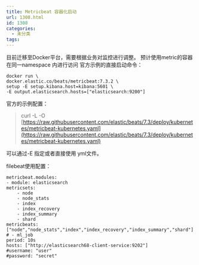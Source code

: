 ```yaml
---
title: Metricbeat 容器化启动
url: 1308.html
id: 1308
categories:
  - 未分类
tags:
---
```


目前迁移至Docker平台，需要根据业务对监控进行调整。 预计使用metric的容器在同一namespace 内进行访问 官方示例的直接启动命令：

    docker run \
    docker.elastic.co/beats/metricbeat:7.3.2 \
    setup -E setup.kibana.host=kibana:5601 \
    -E output.elasticsearch.hosts=["elasticsearch:9200"]

官方的示例配置：

> curl -L -O [https://raw.githubusercontent.com/elastic/beats/7.3/deploy/kubernetes/metricbeat-kubernetes.yaml](https://raw.githubusercontent.com/elastic/beats/7.3/deploy/kubernetes/metricbeat-kubernetes.yaml)

可以通过-E 指定或者直接使用 yml文件。

filebeat使用配置：

    metricbeat.modules:
    - module: elasticsearch
    metricsets:
        - node
        - node_stats
        - index
        - index_recovery
        - index_summary
        - shard
    metricbeats: ["node","node_stats","index","index_recovery","index_summary","shard"]
    # - ml_job
    period: 10s
    hosts: ["http://elasticsearch68-client-service:9202"]
    #username: "user"
    #password: "secret"